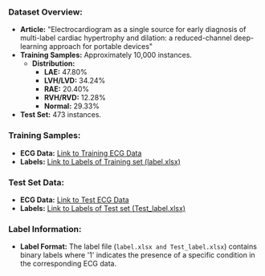 ### Dataset Overview:
- **Article:** "Electrocardiogram as a single source for early diagnosis of multi-label cardiac hypertrophy and dilation: a reduced-channel deep-learning approach for portable devices"
- **Training Samples:** Approximately 10,000 instances.
  - **Distribution:**
    - **LAE:** 47.80%
    - **LVH/LVD:** 34.24%
    - **RAE:** 20.40%
    - **RVH/RVD:** 12.28%
    - **Normal:** 29.33%
- **Test Set:** 473 instances.

### Training Samples:
- **ECG Data:** [Link to Training ECG Data]()
- **Labels:** [Link to Labels of Training set (label.xlsx)](http://gofile.me/6RNPm/ipVWwxFTX)


### Test Set Data:
- **ECG Data:** [Link to Test ECG Data](http://gofile.me/6RNPm/WNjIdJJ2Z)
- **Labels:** [Link to Labels of Test set (Test_label.xlsx)](http://gofile.me/6RNPm/jWxUtTS3a)

### Label Information:
- **Label Format:** The label file (`label.xlsx and Test_label.xlsx`) contains binary labels where '1' indicates the presence of a specific condition in the corresponding ECG data.
